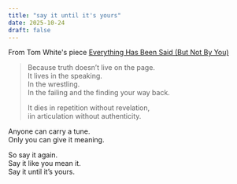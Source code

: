 ```yaml
---
title: "say it until it's yours"
date: 2025-10-24
draft: false
---
```


From Tom White's piece [Everything Has Been Said (But Not By You)](https://www.whitenoise.email/p/everything-has-been-said-but-not)

>Because truth doesn’t live on the page.  
It lives in the speaking.  
In the wrestling.  
In the failing and the finding your way back.  
>
>It dies in repetition without revelation,  
iin articulation without authenticity.
>
Anyone can carry a tune.  
Only you can give it meaning.
>
So say it again.  
Say it like you mean it.  
Say it until it’s yours.
